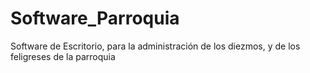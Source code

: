# Software_Parroquia
Software de Escritorio, para la administración de los diezmos, y de los feligreses de la parroquia
